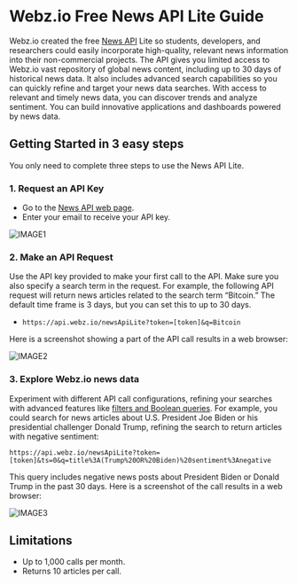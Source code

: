 # Webz.io Free News API Lite Guide
Webz.io created the free [News API](https://webz.io/products/news-api#lite) Lite so students, developers, and researchers could easily incorporate high-quality, relevant news information into their non-commercial projects. The API gives you limited access to Webz.io vast repository of global news content, including up to 30 days of historical news data. It also includes advanced search capabilities so you can quickly refine and target your news data searches. With access to relevant and timely news data, you can discover trends and analyze sentiment. You can build innovative applications and dashboards powered by news data.
## Getting Started in 3 easy steps
You only need to complete three steps to use the News API Lite.
### 1. Request an API Key
* Go to the [News API web page](https://webz.io/products/news-api#lite).
* Enter your email to receive your API key.
  
![IMAGE1](https://camo.githubusercontent.com/f15e52caebf4961b7a568adf97013be43415e955197048aa22b96d342dc081f4/68747470733a2f2f7765627a2e696f2f77702d636f6e74656e742f75706c6f6164732f323032342f30332f46697273742d626f782e706e67)
### 2. Make an API Request
Use the API key provided to make your first call to the API. Make sure you also specify a search term in the request. For example, the following API request will return news articles related to the search term “Bitcoin.” The default time frame is 3 days, but you can set this to up to 30 days.
* `https://api.webz.io/newsApiLite?token=[token]&q=Bitcoin`

Here is a screenshot showing a part of the API call results in a web browser:

![IMAGE2](https://camo.githubusercontent.com/ec20debd2d15b23d43eabb867e4c5e19c55d6991d2784e9e0bf2b778ced52ba7/68747470733a2f2f7765627a2e696f2f77702d636f6e74656e742f75706c6f6164732f323032342f30332f737465702d322d4150492d63616c6c2e706e67)
### 3. Explore Webz.io news data
Experiment with different API call configurations, refining your searches with advanced features like [filters and Boolean queries](https://docs.webz.io/reference/news-blogs-discussions-api-overview). For example, you could search for news articles about U.S. President Joe Biden or his presidential challenger Donald Trump, refining the search to return articles with negative sentiment:

`https://api.webz.io/newsApiLite?token=[token]&ts=0&q=title%3A(Trump%20OR%20Biden)%20sentiment%3Anegative`

This query includes negative news posts about President Biden or Donald Trump in the past 30 days. Here is a screenshot of the call results in a web browser:

![IMAGE3](https://camo.githubusercontent.com/d3b6a5f96d880b3b38725c009e58adfc8dbbfe7d4813e2758f6856bcc458aca6/68747470733a2f2f7765627a2e696f2f77702d636f6e74656e742f75706c6f6164732f323032342f30332f737465702d332d636f727265637465642e706e67)
## Limitations
* Up to 1,000 calls per month.
* Returns 10 articles per call.
